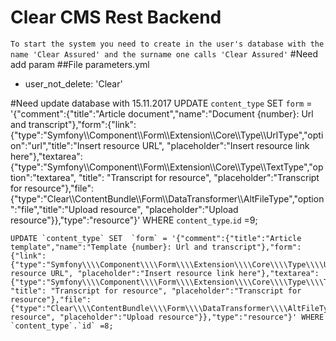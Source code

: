 # Clear CMS Rest Backend
`To start the system you need to create in the user's database with the name 'Clear Assured' and the surname one calls 'Clear Assured'`
#Need add param 
##File parameters.yml
*    user_not_delete: 'Clear'

#Need update database with 15.11.2017
    UPDATE  `content_type` SET  `form` = '{"comment":{"title":"Article document","name":"Document {number}: Url and transcript"},"form":{"link":{"type":"Symfony\\\\Component\\\\Form\\\\Extension\\\\Core\\\\Type\\\\UrlType","option":"url","title":"Insert resource URL", "placeholder":"Insert resource link here"},"textarea":{"type":"Symfony\\\\Component\\\\Form\\\\Extension\\\\Core\\\\Type\\\\TextType","option":"textarea", "title": "Transcript for resource", "placeholder":"Transcript for resource"},"file":{"type":"Clear\\\\ContentBundle\\\\Form\\\\DataTransformer\\\\AltFileType","option":"file","title":"Upload resource", "placeholder":"Upload resource"}},"type":"resource"}' WHERE  `content_type`.`id` =9;  
  
    UPDATE `content_type` SET  `form` = '{"comment":{"title":"Article template","name":"Template {number}: Url and transcript"},"form":{"link":{"type":"Symfony\\\\Component\\\\Form\\\\Extension\\\\Core\\\\Type\\\\UrlType","options":"url","title":"Insert resource URL", "placeholder":"Insert resource link here"},"textarea":{"type":"Symfony\\\\Component\\\\Form\\\\Extension\\\\Core\\\\Type\\\\TextType","options":"textarea", "title": "Transcript for resource", "placeholder":"Transcript for resource"},"file":{"type":"Clear\\\\ContentBundle\\\\Form\\\\DataTransformer\\\\AltFileType","options":"file","title":"Upload resource", "placeholder":"Upload resource"}},"type":"resource"}' WHERE  `content_type`.`id` =8;